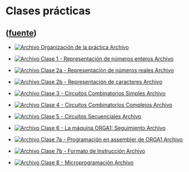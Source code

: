 # Clases prácticas
([fuente](https://campus.exactas.uba.ar/course/view.php?id=1058&section=3))
---
  - [ ![Archivo](https://campus.exactas.uba.ar/theme/image.php/magazine/core/1462913092/f/pdf) Organización de la práctica  Archivo  ](https://campus.exactas.uba.ar/mod/resource/view.php?id=57230)

  - [ ![Archivo](https://campus.exactas.uba.ar/theme/image.php/magazine/core/1462913092/f/pdf) Clase 1 - Representación de números enteros  Archivo  ](https://campus.exactas.uba.ar/mod/resource/view.php?id=57231)

  - [ ![Archivo](https://campus.exactas.uba.ar/theme/image.php/magazine/core/1462913092/f/pdf) Clase 2a - Representación de números reales  Archivo  ](https://campus.exactas.uba.ar/mod/resource/view.php?id=57358)

  - [ ![Archivo](https://campus.exactas.uba.ar/theme/image.php/magazine/core/1462913092/f/pdf) Clase 2b - Representación de caracteres  Archivo  ](https://campus.exactas.uba.ar/mod/resource/view.php?id=57359)

  - [ ![Archivo](https://campus.exactas.uba.ar/theme/image.php/magazine/core/1462913092/f/pdf) Clase 3 - Circuitos Combinatorios Simples  Archivo  ](https://campus.exactas.uba.ar/mod/resource/view.php?id=57719)

  - [ ![Archivo](https://campus.exactas.uba.ar/theme/image.php/magazine/core/1462913092/f/pdf) Clase 4 - Circuitos Combinatorios Complejos  Archivo  ](https://campus.exactas.uba.ar/mod/resource/view.php?id=57720)

  - [ ![Archivo](https://campus.exactas.uba.ar/theme/image.php/magazine/core/1462913092/f/pdf) Clase 5 - Circuitos Secuenciales  Archivo  ](https://campus.exactas.uba.ar/mod/resource/view.php?id=57721)

  - [ ![Archivo](https://campus.exactas.uba.ar/theme/image.php/magazine/core/1462913092/f/pdf) Clase 6 - La máquina ORGA1: Seguimiento  Archivo  ](https://campus.exactas.uba.ar/mod/resource/view.php?id=58667)

  - [ ![Archivo](https://campus.exactas.uba.ar/theme/image.php/magazine/core/1462913092/f/pdf) Clase 7a - Programación en assembler de ORGA1  Archivo  ](https://campus.exactas.uba.ar/mod/resource/view.php?id=58816)

  - [ ![Archivo](https://campus.exactas.uba.ar/theme/image.php/magazine/core/1462913092/f/pdf) Clase 7b - Formato de Instrucción  Archivo  ](https://campus.exactas.uba.ar/mod/resource/view.php?id=58817)

  - [ ![Archivo](https://campus.exactas.uba.ar/theme/image.php/magazine/core/1462913092/f/pdf) Clase 8 - Microprogramación  Archivo  ](https://campus.exactas.uba.ar/mod/resource/view.php?id=58906)


